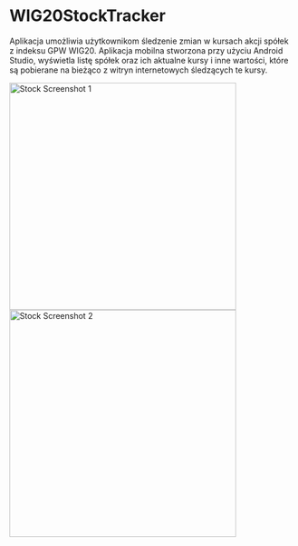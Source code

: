 # WIG20StockTracker

Aplikacja umożliwia użytkownikom śledzenie zmian w kursach akcji spółek z indeksu GPW WIG20.
Aplikacja mobilna stworzona przy użyciu Android Studio, wyświetla listę spółek oraz ich aktualne kursy i inne wartości, które są pobierane na bieżąco z witryn internetowych śledzących te kursy.

<img src="https://user-images.githubusercontent.com/83922044/234643231-e3f1fd73-0bca-480d-8972-1876ab9fc7a6.png" alt="Stock Screenshot 1" width="400" height="auto">
<img src="https://user-images.githubusercontent.com/83922044/234643235-43fc8322-3111-415b-a94e-90640649bea5.png" alt="Stock Screenshot 2" width="400" height="auto">
